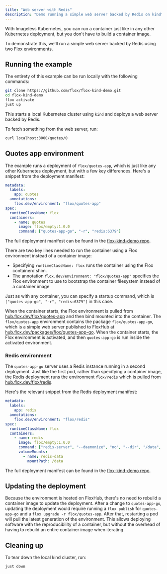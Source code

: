 ```yaml
---
title: "Web server with Redis"
description: "Demo running a simple web server backed by Redis on kind"
---
```


With Imageless Kubernetes, you can run a container just like in any other
Kubernetes deployment, but you don't have to build a container image.

To demonstrate this, we'll run a simple web server backed by Redis using two
Flox environments.

## Running the example

The entirety of this example can be run locally with the following commands:

```bash
git clone https://github.com/flox/flox-kind-demo.git
cd flox-kind-demo
flox activate
just up
```

This starts a local Kubernetes cluster using `kind` and deploys a web server
backed by Redis.

To fetch something from the web server, run:

```bash
curl localhost:3000/quotes/0
```

## Quotes app environment

The example runs a deployment of `flox/quotes-app`, which is just like any other
Kubernetes deployment, but with a few key differences.
Here's a snippet from the deployment manifest:

```yaml
metadata:
  labels:
    app: quotes
  annotations:
    flox.dev/environment: "flox/quotes-app"
spec:
  runtimeClassName: flox
  containers:
    - name: quotes
      image: flox/empty:1.0.0
      command: ["quotes-app-go", "-r", "redis:6379"]
```

The full deployment manifest can be found in the
[flox-kind-demo repo](https://github.com/flox/flox-kind-demo/blob/main/quotes.yaml).

There are two key lines needed to run the container using a Flox environment
instead of a container image:

- Specifying `runtimeClassName: flox` runs the container using the Flox
  containerd shim.
- The annotation `flox.dev/environment: "flox/quotes-app"` specifies the Flox
  environment to use to bootstrap the container filesystem instead of a container image

Just as with any container, you can specify a startup command, which is
`["quotes-app-go", "-r", "redis:6379"]` in this case.

When the container starts, the Flox environment is pulled from
[hub.flox.dev/flox/quotes-app](https://hub.flox.dev/flox/quotes-app) and then
bind mounted into the container.
The `flox/quotes-app` environment contains the package `flox/quotes-app-go`,
which is a simple web server published to FloxHub at
[hub.flox.dev/packages/flox/quotes-app-go](https://hub.flox.dev/packages/flox/quotes-app-go).
When the container starts, the Flox environment is activated,
and then `quotes-app-go` is run inside the activated environment.

### Redis environment

The `quotes-app-go` server uses a Redis instance running in a second deployment.
Just like the first pod, rather than specifying a container image, the Redis
deployment runs the environment `flox/redis` which is pulled from
[hub.flox.dev/flox/redis](https://hub.flox.dev/flox/redis).

Here's the relevant snippet from the Redis deployment manifest:

```yaml
metadata:
  labels:
    app: redis
  annotations:
    flox.dev/environment: "flox/redis"
spec:
  runtimeClassName: flox
  containers:
    - name: redis
      image: flox/empty:1.0.0
      command: ["redis-server", "--daemonize", "no", "--dir", "/data", "--bind", "0.0.0.0", "--protected-mode", "no" ]
      volumeMounts:
        - name: redis-data
          mountPath: /data
```

The full deployment manifest can be found in the
[flox-kind-demo repo](https://github.com/flox/flox-kind-demo/blob/main/redis.yaml).

## Updating the deployment

Because the environment is hosted on FloxHub, there's no need to rebuild a
container image to update the deployment.
After a change to `quotes-app-go`, updating the deployment would require running
a `flox publish` for `quotes-app-go` and a `flox upgrade -r flox/quotes-app`.
After that, restarting a pod will pull the latest generation of the environment.
This allows deploying software with the reproducibility of a container, but
without the overhead of having to rebuild an entire container image when iterating.

## Cleaning up

To tear down the local kind cluster, run:

```bash
just down
```
